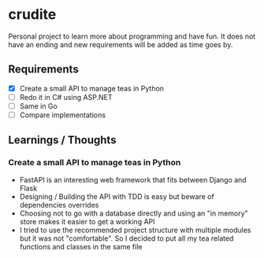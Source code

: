 # crudite

Personal project to learn more about programming and have fun.
It does not have an ending and new requirements will be added as time goes by.

## Requirements

- [x] Create a small API to manage teas in Python
- [ ] Redo it in C# using ASP.NET
- [ ] Same in Go
- [ ] Compare implementations

## Learnings / Thoughts

### Create a small API to manage teas in Python

* FastAPI is an interesting web framework that fits between Django and Flask
* Designing / Building the API with TDD is easy but beware of dependencies overrides
* Choosing not to go with a database directly and using an "in memory" store makes it easier to get a working API
* I tried to use the recommended project structure with multiple modules but it was not "comfortable". So I decided to put all my tea related functions and classes in the same file